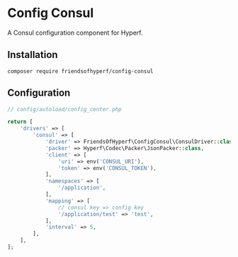 # Config Consul

A Consul configuration component for Hyperf.

## Installation

```shell
composer require friendsofhyperf/config-consul
```

## Configuration

```php
// config/autoload/config_center.php

return [
    'drivers' => [
        'consul' => [
            'driver' => FriendsOfHyperf\ConfigConsul\ConsulDriver::class,
            'packer' => Hyperf\Codec\Packer\JsonPacker::class,
            'client' => [
                'uri' => env('CONSUL_URI'),
                'token' => env('CONSUL_TOKEN'),
            ],
            'namespaces' => [
                '/application',
            ],
            'mapping' => [
                // consul key => config key
                '/application/test' => 'test',
            ],
            'interval' => 5,
        ],
    ],
];
```